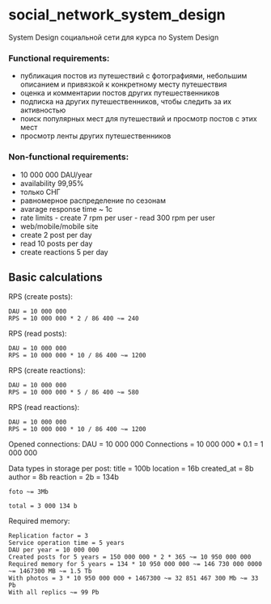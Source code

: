 # social_network_system_design
System Design социальной сети для курса по System Design

### Functional requirements:

- публикация постов из путешествий с фотографиями, небольшим описанием и привязкой к конкретному месту путешествия
- оценка и комментарии постов других путешественников
- подписка на других путешественников, чтобы следить за их активностью
- поиск популярных мест для путешествий и просмотр постов с этих мест
- просмотр ленты других путешественников


### Non-functional requirements:

- 10 000 000 DAU/year
- availability 99,95%
- только СНГ
- равномерное распределение по сезонам
- avarage response time ~ 1c
- rate limits - create 7 rpm per user - read 300 rpm per user
- web/mobile/mobile site
- create 2 post per day
- read 10 posts per day
- create reactions 5 per day

## Basic calculations

RPS (create posts):

    DAU = 10 000 000
    RPS = 10 000 000 * 2 / 86 400 ~= 240

RPS (read posts):

    DAU = 10 000 000
    RPS = 10 000 000 * 10 / 86 400 ~= 1200

RPS (create reactions):

    DAU = 10 000 000
    RPS = 10 000 000 * 5 / 86 400 ~= 580

RPS (read reactions):

    DAU = 10 000 000
    RPS = 10 000 000 * 10 / 86 400 ~= 1200

Opened connections:
     DAU = 10 000 000
     Connections = 10 000 000 * 0.1 = 1 000 000

Data types in storage per post:
    title = 100b
    location = 16b
    created_at = 8b
    author = 8b
    reaction = 2b
        = 134b

    foto ~= 3Mb

    total = 3 000 134 b

Required memory:

    Replication factor = 3
    Service operation time = 5 years
    DAU per year = 10 000 000
    Created posts for 5 years = 150 000 000 * 2 * 365 ~= 10 950 000 000
    Required memory for 5 years = 134 * 10 950 000 000 ~= 146 730 000 0000 ~= 1467300 MB ~= 1.5 Tb
    With photos = 3 * 10 950 000 000 + 1467300 ~= 32 851 467 300 Mb ~= 33 Pb
    With all replics ~= 99 Pb
